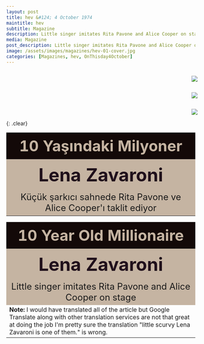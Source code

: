 ```yaml
---
layout: post
title: hev &#124; 4 October 1974
maintitle: hev
subtitle: Magazine
description: Little singer imitates Rita Pavone and Alice Cooper on stage
media: Magazine
post_description: Little singer imitates Rita Pavone and Alice Cooper on stage
image: /assets/images/magazines/hev-01-cover.jpg
categories: [Magazines, hev, OnThisday4October]
---
```


<figure class="fig1">
<a href="/assets/images/magazines/hev-01-cover.jpg"><img src="/assets/images/magazines/hev-01-cover.jpg" class="full-width zoom-in"></a>
<figcaption></figcaption>
</figure>

<figure class="fig2">
<a href="/assets/images/magazines/hev-02.jpg"><img src="/assets/images/magazines/hev-02.jpg" class="full-width zoom-in"></a>
<figcaption></figcaption>
</figure>

<figure class="fig3">
<a href="/assets/images/magazines/hev-03.jpg"><img src="/assets/images/magazines/hev-03.jpg" class="full-width zoom-in"></a>
<figcaption></figcaption>
</figure>

<br />{: .clear}

<table>
<tr><th style="text-align:center;background-color:#130908;color:#C5B4A2; font-size:2.5em;">10 Yaşındaki Milyoner</th></tr>
<tr><th style="text-align:center;background-color:#C5B4A2;color:#20101B; font-size:3em;">Lena Zavaroni</th></tr>
<tr><td style="text-align:center;background-color:#C5B4A2; font-size:1.5em;">Küçük şarkıcı sahnede Rita Pavone ve Alice Cooper'ı taklit ediyor</td></tr>
</table>

<table>
<tr><th style="text-align:center;background-color:#130908;color:#C5B4A2; font-size:2.5em;">10 Year Old Millionaire</th></tr>
<tr><th style="text-align:center;background-color:#C5B4A2;color:#20101B; font-size:3em;">Lena Zavaroni</th></tr>
<tr><td style="text-align:center;background-color:#C5B4A2; font-size:1.5em;">Little singer imitates Rita Pavone and Alice Cooper on stage</td></tr>
<tr><td style="font-size:1em;"><strong>Note:</strong> I would have translated all of the article but Google Translate along with other translation services are not that great at doing the job I'm pretty sure the translation "little scurvy Lena Zavaroni is one of them." is wrong.</td></tr>
</table>

<style>
.fig1 {float:left; width:100%;}
figcaption {float:left; width:100%;}

.fig2 {float:left; width:50%;}
figcaption {float:left; width:100%;}

.fig3 {float:right; width:50%;}
figcaption {float:left; width:100%;}

@media screen and (orientation:portrait) {
.fig1, .fig2, .fig3 {float:left; width:100%;}
figcaption {float:left; width:90%; margin-bottom: 10px;}
}
</style>

<!--
Zenginlik guzel sey. Hele nereden, zaman gele-cegi belliolmazsa. iskogyali minik Lena Zavaroni de bunlardan biri. Tam on yasinda ve su anda milyonlarin  sahibi.

Muzik otoritelerinin "Pop dUn-yasina bomba gibi dusen bir yil-diz" olarak tanimladiklari Lena' nin "Ma He's Making Eyes" adli sarkisi hala diller-de dolasiyor. Minik yildizin menecerligini de babasi Vic-tor Zavaroni yaptyor.

Lena Zavaroni pop diinyasina

Avrupa turnesine
hazirlaniyor

Babas: Victor, annesi Hil -
da ve kendisinden iki yas kU -
gk kiz kardegi Carla ile bir
butun olduklarini basina agik -
layan Lena Zavaroni, bUyUkbir
turneye hazirlaniyor. Turne
programinda Almanya, Hollan-
da, Danimarka, Italya ve Fran
sa gibi Avrupa'nin buyuk ulke-
leri var.

ytlderem hezryla diistii.

 

Sik sik ingiliz BBC ve Al -
man ZDF televizyon yayinla -
rinda gzUken Lena, hayranla-
rindan hergUn yUzlerce mektup
aldigint, bunlar: cevaplandira~
bilmek igin &zel bir sekreter
tuttugunu belirtiyor. Bu arada
derslerini de ihmal etmiyor mi-
nik yildiz. Galigmalar: yuzUn-
den bir parga aksayan dersle -
rini tamamlayabilmek igin tut-
tugu Szel dgretmeni ile galig-
malarini sUrdUrUyor.

Film tekliflerine
"Hayir''

Minik Lena Zavaroni, ge -
len film tekliflerine de igleri -
nin coklugu nedeniyle simdilik
"Hayir" cevabini veriyor, Sah-
nede Rita Pavone'nin hareket -
lerinden esinlendigini, mikro -
fon tutus tarzinda ise Alice Co-
oper't taklit ettigini agikca i -
tiraf ediyor.

© OGUN SEZER-Miinih

 

 

Onyasinda olan ve gu anda milyonlarin sahibi bu -
lunan Zavaroni'nin menecerligini babast yaptyox ..
g nee

   

 
### English





Rita Pavone and Alice Cooper "on the small sagging stage! imitating

Wealth is beautiful thing. Especially
If it is not clear from where and when the time will come.

 Is-cute little Lena Zavaroni too
one of these.

Exactly ten years old
and now owns millions.

They described the music authorities as "a wash that dropped like a bomb in the pop world"

Lena's "Ma He's Making Eyes
The song At Me "is still in the language.

You are the little star.
His father, Victor Zavaroni, is the manager.

 

Lena Zavaroni to the world of pop

European tour
getting ready

Father: Victor, mother Hil -
da and two years from him kU -
Gk sisters have a relationship with Carla
all they are open to you -
layan Lena Zavaroni, sleeping
getting ready for tour. Tour
program in Germany, Hollan-
da, Denmark, Italy and Fran
such as the great country of Europe-
there are.

He squinted with my dread.

 

Dick and the british BBC and Al -
man ZDF broadcast television -
Watching Lena, admiring-
Hundreds of letters every day
aldigint, these are: answered ~
a special secretary to know
He states that he is holding. By the way
Doesn't he neglect his lessons too-
nik star. Galigmas: yuzUn-
with a limping lesson from a parga -
To complete your work, keep
Tugu Szel with his instructor galig-
continues his malaries.

Movie offers
"No''

Tiny Lena Zavaroni, ge -
Also included in the movie offers -
for now because of the majority of
He replies "no", Sah-
Why Rita Pavone's act -
inspired by his micro -
In the background style, Alice Co-
Obviously that oper't imitated -
admits

© OGUN SEZER-Miinih

He is in his tenacity and currently owns millions -
The manager of the lunan Zavaroni is made babast.
g nee

-->
